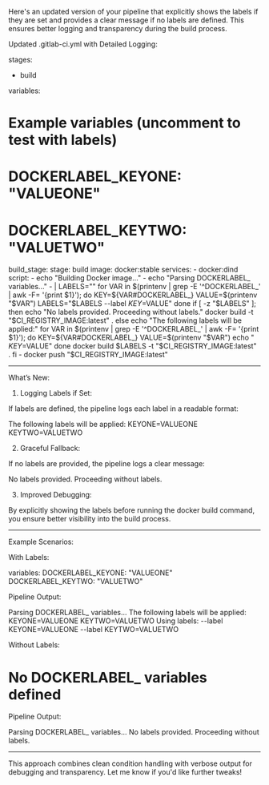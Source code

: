 Here's an updated version of your pipeline that explicitly shows the labels if they are set and provides a clear message if no labels are defined. This ensures better logging and transparency during the build process.

Updated .gitlab-ci.yml with Detailed Logging:

stages:
  - build

variables:
  # Example variables (uncomment to test with labels)
  # DOCKERLABEL_KEYONE: "VALUEONE"
  # DOCKERLABEL_KEYTWO: "VALUETWO"

build_stage:
  stage: build
  image: docker:stable
  services:
    - docker:dind
  script:
    - echo "Building Docker image..."
    - echo "Parsing DOCKERLABEL_ variables..."
    - |
      LABELS=""
      for VAR in $(printenv | grep -E '^DOCKERLABEL_' | awk -F= '{print $1}'); do
        KEY=${VAR#DOCKERLABEL_}
        VALUE=$(printenv "$VAR")
        LABELS="$LABELS --label $KEY=$VALUE"
      done
      if [ -z "$LABELS" ]; then
        echo "No labels provided. Proceeding without labels."
        docker build -t "$CI_REGISTRY_IMAGE:latest" .
      else
        echo "The following labels will be applied:"
        for VAR in $(printenv | grep -E '^DOCKERLABEL_' | awk -F= '{print $1}'); do
          KEY=${VAR#DOCKERLABEL_}
          VALUE=$(printenv "$VAR")
          echo "  $KEY=$VALUE"
        done
        docker build $LABELS -t "$CI_REGISTRY_IMAGE:latest" .
      fi
    - docker push "$CI_REGISTRY_IMAGE:latest"


---

What’s New:

1. Logging Labels if Set:

If labels are defined, the pipeline logs each label in a readable format:

The following labels will be applied:
  KEYONE=VALUEONE
  KEYTWO=VALUETWO



2. Graceful Fallback:

If no labels are provided, the pipeline logs a clear message:

No labels provided. Proceeding without labels.



3. Improved Debugging:

By explicitly showing the labels before running the docker build command, you ensure better visibility into the build process.





---

Example Scenarios:

With Labels:

variables:
  DOCKERLABEL_KEYONE: "VALUEONE"
  DOCKERLABEL_KEYTWO: "VALUETWO"

Pipeline Output:

Parsing DOCKERLABEL_ variables...
The following labels will be applied:
  KEYONE=VALUEONE
  KEYTWO=VALUETWO
Using labels: --label KEYONE=VALUEONE --label KEYTWO=VALUETWO

Without Labels:

# No DOCKERLABEL_ variables defined

Pipeline Output:

Parsing DOCKERLABEL_ variables...
No labels provided. Proceeding without labels.


---

This approach combines clean condition handling with verbose output for debugging and transparency. Let me know if you'd like further tweaks!

